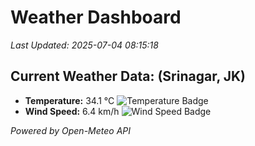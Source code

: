 
# Weather Dashboard

_Last Updated: 2025-07-04 08:15:18_

## Current Weather Data: (Srinagar, JK)
- **Temperature:** 34.1 °C ![Temperature Badge](https://img.shields.io/badge/Temperature-High%20Temp-orange)
- **Wind Speed:** 6.4 km/h ![Wind Speed Badge](https://img.shields.io/badge/Wind%20Speed-Light%20Wind-blue)

*Powered by Open-Meteo API*
